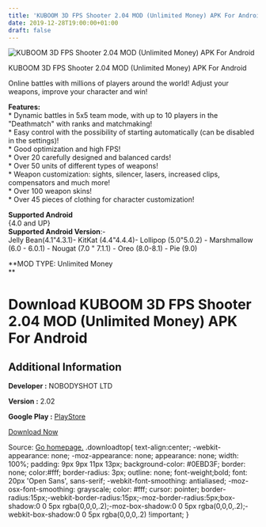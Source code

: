 ```yaml
---
title: 'KUBOOM 3D FPS Shooter 2.04 MOD (Unlimited Money) APK For Android'
date: 2019-12-28T19:00:00+01:00
draft: false
---
```


![KUBOOM 3D FPS Shooter 2.04 MOD (Unlimited Money) APK For Android](https://i1.wp.com/apkhome.net/wp-content/uploads/2019/12/KUBOOM-3D-FPS-Shooter-2.04-MOD-Unlimited-Money.png "KUBOOM 3D FPS Shooter 2.04 MOD (Unlimited Money) APK For Android")

  

KUBOOM 3D FPS Shooter 2.04 MOD (Unlimited Money) APK For Android

Online battles with millions of players around the world! Adjust your weapons, improve your character and win!

**Features:**  
\* Dynamic battles in 5x5 team mode, with up to 10 players in the "Deathmatch" with ranks and matchmaking!  
\* Easy control with the possibility of starting automatically (can be disabled in the settings)!  
\* Good optimization and high FPS!  
\* Over 20 carefully designed and balanced cards!  
\* Over 50 units of different types of weapons!  
\* Weapon customization: sights, silencer, lasers, increased clips, compensators and much more!  
\* Over 100 weapon skins!  
\* Over 45 pieces of clothing for character customization!

**Supported Android**  
{4.0 and UP}  
**Supported Android Version**:-  
Jelly Bean(4.1"4.3.1)- KitKat (4.4"4.4.4)- Lollipop (5.0"5.0.2) - Marshmallow (6.0 - 6.0.1) - Nougat (7.0 " 7.1.1) - Oreo (8.0-8.1) - Pie (9.0)

**MOD TYPE: Unlimited Money  
**

Download KUBOOM 3D FPS Shooter 2.04 MOD (Unlimited Money) APK For Android
=========================================================================

Additional Information
----------------------

**Developer :** NOBODYSHOT LTD

**Version :** 2.02

**Google Play :** [PlayStore](https://play.google.com/store/apps/details?id=com.Nobodyshot.kuboom)

  

[Download Now](https://store4app.co/post/kuboom-3d-fps-shooter-2-04-mod-unlimited-money-apk-for-android_1577555143)

  
Source: [Go homepage.](https://store4app.co/post/kuboom-3d-fps-shooter-2-04-mod-unlimited-money-apk-for-android_1577555143) .downloadtop{ text-align:center; -webkit-appearance: none; -moz-appearance: none; appearance: none; width: 100%; padding: 9px 9px 11px 13px; background-color: #0EBD3F; border: none; color:#fff; border-radius: 3px; outline: none; font-weight;bold; font: 20px 'Open Sans', sans-serif; -webkit-font-smoothing: antialiased; -moz-osx-font-smoothing: grayscale; color: #fff; cursor: pointer; border-radius:15px;-webkit-border-radius:15px;-moz-border-radius:5px;box-shadow:0 0 5px rgba(0,0,0,.2);-moz-box-shadow:0 0 5px rgba(0,0,0,.2);-webkit-box-shadow:0 0 5px rgba(0,0,0,.2) !important; }